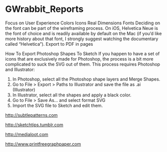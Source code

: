 # GWrabbit_Reports

Focus on User Experience
Colors
Icons
Real Dimensions
Fonts
Deciding on the font can be part of the wireframing process. On iOS, Helvetica Neue is the font of choice and is readily available by default on the Mac (if you’d like more history about that font, I strongly suggest watching the documentary called “Helvetica”).
Export to PDF in pages


How To Export Photoshop Shapes To Sketch
If you happen to have a set of icons that are exclusively made for Photoshop, the process is a bit more complicated to suck the SVG out of them. This process requires Photoshop and Illustrator:
1) In Photoshop, select all the Photoshop shape layers and Merge Shapes. 
2) Go to File > Export > Paths to Illustrator and save the file as .ai (Illustrator) 
3) In Illustrator, select all the shapes and apply a black color.
4) Go to File > Save As… and select format SVG 
5) Import the SVG file to Sketch and edit them.

http://subtlepatterns.com

http://sketchtips.tumblr.com

http://medialoot.com

http://www.printfreegraphpaper.com